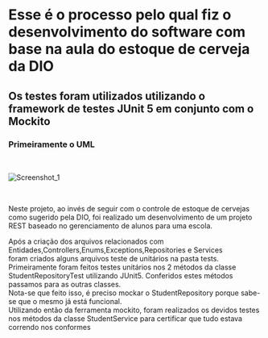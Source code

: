 # Esse é o processo pelo qual fiz o desenvolvimento do software com base na aula do estoque de cerveja da DIO
<h2>Os testes foram utilizados utilizando o framework de testes JUnit 5 em conjunto com o Mockito</h2>
<h3>Primeiramente o UML</h3></br>

  ![Screenshot_1](https://user-images.githubusercontent.com/56495954/127921592-876483d0-8505-4060-9126-2853c11739be.png)

</br>
<p>Neste projeto, ao invés de seguir com o controle de estoque de cervejas como sugerido pela DIO, foi realizado um desenvolvimento de um projeto REST 
baseado no gerenciamento de alunos para uma escola.
</p>
<p>Após a criação dos arquivos relacionados com Entidades,Controllers,Enums,Exceptions,Repositories e Services</br>
foram criados alguns arquivos teste de unitários na pasta tests.</br>
Primeiramente foram feitos testes unitários nos 2 métodos da classe StudentRepositoryTest utilizando  JUnit5. Conferidos estes métodos passamos para as outras classes.</br>
Nota-se que feito isso, é preciso mockar o StudentRepository porque sabe-se que o mesmo já está funcional.</br>
Utilizando então da ferramenta mockito, foram realizados os devidos testes nos métodos da classe StudentService para certificar que tudo estava correndo nos conformes
</p>
